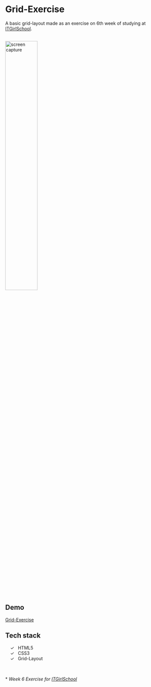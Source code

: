 # Grid-Exercise

A basic grid-layout made as an exercise on 6th week of studying at [ITGirlSchool].


<br>
<img width="45%" alt="screen capture" src="../main/captureweb.jpeg">

## Demo
[Grid-Exercise]

## Tech stack

&nbsp;&nbsp;&nbsp;&nbsp;&check;&nbsp;&nbsp; HTML5<br>
&nbsp;&nbsp;&nbsp;&nbsp;&check;&nbsp;&nbsp; CSS3<br>
&nbsp;&nbsp;&nbsp;&nbsp;&check;&nbsp;&nbsp; Grid-Layout<br>

<br><br> 
\* _Week 6 Exercise for [ITGirlSchool]_ 
  

   [ITGirlSchool]: <https://itgirlschool.com/en>
   [Grid-Exercise]: <https://alenagm.github.io/Grid-Exercise/>
